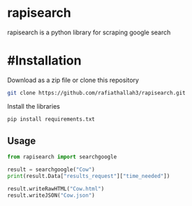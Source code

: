 # rapisearch

rapisearch is a python library for scraping google search

# #Installation
Download as a zip file or clone this repository
```bash
git clone https://github.com/rafiathallah3/rapisearch.git
```

Install the libraries
```bash
pip install requirements.txt
```

## Usage

```py
from rapisearch import searchgoogle

result = searchgoogle("Cow")
print(result.Data["results_request"]["time_needed"])

result.writeRawHTML("Cow.html")
result.writeJSON("Cow.json")
```